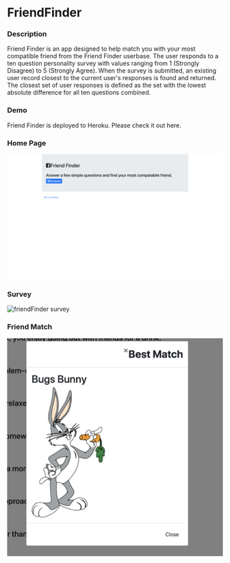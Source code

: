 # FriendFinder

### Description
Friend Finder is an app designed to help match you with your most compatible friend from the Friend Finder userbase. The user responds to a ten question personality survey with values ranging from 1 (Strongly Disagree) to 5 (Strongly Agree). When the survey is submitted, an existing user record closest to the current user's responses is found and returned. The closest set of user responses is defined as the set with the lowest absolute difference for all ten questions combined.

### Demo
Friend Finder is deployed to Heroku. Please check it out here.

### Home Page
![friendFinder home](https://github.com/MBarbone/FriendFinder/blob/master/readMe_demo_photos/home_ff.png)


### Survey
![friendFinder survey](https://github.com/MBarbone/FriendFinder/blob/master/readMe_demo_photos/survy_ff.png)

### Friend Match
![friendFinder friend match](https://github.com/MBarbone/FriendFinder/blob/master/readMe_demo_photos/friendMatch_ff.png)

